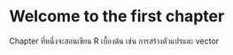 # Welcome to the first chapter

Chapter ที่หนึ่งจะสอนเขียน R เบื้องต้น เช่น การสร้างตัวแปรและ vector 
